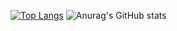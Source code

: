 [![Top Langs](https://github-readme-stats.vercel.app/api/top-langs/?username=ItoSeiy&layout=compact&theme=dark)](https://github.com/anuraghazra/github-readme-stats)
![Anurag's GitHub stats](https://github-readme-stats.vercel.app/api?username=ItoSeiy)
